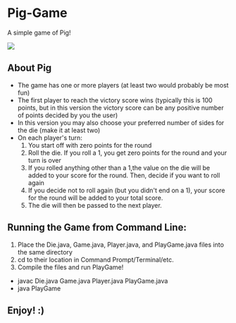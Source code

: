 # Pig-Game
A simple game of Pig!

![](https://github.com/Pig-Game/piggif.gif)

## About Pig
- The game has one or more players (at least two would probably be most fun)
- The first player to reach the victory score wins (typically this is 100 points, but in this version the victory score can be any positive number of points decided by you the user)
- In this version you may also choose your preferred number of sides for the die (make it at least two)
- On each player's turn:
    1. You start off with zero points for the round
    2. Roll the die. If you roll a 1, you get zero points for the round and your turn is over
    3. If you rolled anything other than a 1,the value on the die will be added to your score for the round. Then, decide if you want to roll again
    4. If you decide not to roll again (but you didn't end on a 1), your score for the round will be added to your total score.
    5. The die will then be passed to the next player.
    
## Running the Game from Command Line:

1) Place the Die.java, Game.java, Player.java, and PlayGame.java files into the same directory
2) cd to their location in Command Prompt/Terminal/etc.
3) Compile the files and run PlayGame!

- javac Die.java Game.java Player.java PlayGame.java
- java PlayGame

## Enjoy! :)
